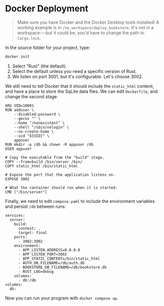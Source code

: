 # Docker Deployment

> Make sure you have Docker and the Docker Desktop tools installed! A working example is in `/no_workspace/deploy_bookstore`. It's not in a workspace---but it could be, you'd have to change the path to `Cargo.lock`.

In the source folder for your project, type:

```bash
docker init
```

1. Select "Rust" (the default).
2. Select the default unless you need a specific version of Rust.
3. We listen on port 3001, but it's configurable. Let's choose 3002.

We still need to tell Docker that it should include the `static_html` content, and have a place to store the SqLite data files. We can edit `Dockerfile`, and change the second stage:

```
ARG UID=10001
RUN adduser \
    --disabled-password \
    --gecos "" \
    --home "/nonexistent" \
    --shell "/sbin/nologin" \
    --no-create-home \
    --uid "${UID}" \
    appuser
RUN mkdir -p /db && chown -R appuser /db
USER appuser

# Copy the executable from the "build" stage.
COPY --from=build /bin/server /bin/
COPY static_html /bin/static_html

# Expose the port that the application listens on.
EXPOSE 3002

# What the container should run when it is started.
CMD ["/bin/server"]
```

Finally, we need to edit `compose.yaml` to include the environment variables and persist `/db` between runs:

```
services:
  server:
    build:
      context: .
      target: final
    ports:
      - 3002:3002
    environment:
      - APP_LISTEN_ADDRESS=0.0.0.0
      - APP_LISTEN_PORT=3002
      - APP_STATIC_CONTENT=/bin/static_html
      - AUTH_DB_FILENAME=/db/auth.db
      - BOOKSTORE_DB_FILENAME=/db/bookstore.db
      - RUST_LOG=debug
    volumes:
      - db:/db
volumes:
  db:
```

Now you can run your program with `docker compose up`.